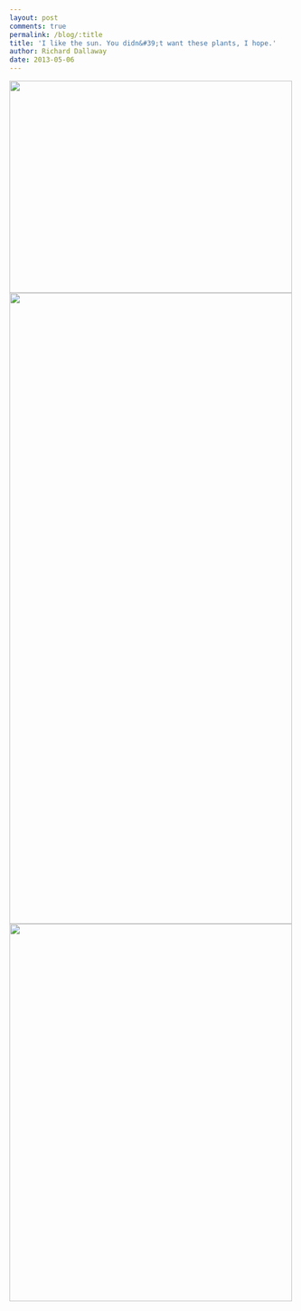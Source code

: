 ```yaml
---
layout: post
comments: true
permalink: /blog/:title
title: 'I like the sun. You didn&#39;t want these plants, I hope.'
author: Richard Dallaway
date: 2013-05-06
---
```


<div><a href="//static.skitters.dallaway.com/c2013-05-03.jpg"><img width="500" src="//static.skitters.dallaway.com/c2013-05-03.jpg.500.jpg" height="375"></a></div><div><a href="//static.skitters.dallaway.com/b2013-05-03.jpg"><img width="500" src="//static.skitters.dallaway.com/b2013-05-03.jpg.500.jpg" height="1115"></a></div><div><a href="//static.skitters.dallaway.com/a2013-05-03.jpg"><img width="500" src="//static.skitters.dallaway.com/a2013-05-03.jpg.500.jpg" height="667"></a></div>


    
    
